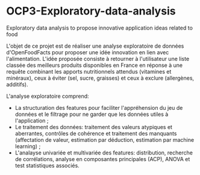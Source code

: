 # OCP3-Exploratory-data-analysis
Exploratory data analysis to propose innovative application ideas related to food

L'objet de ce projet est de réaliser une analyse exploratoire de données d'OpenFoodFacts pour proposer une idée innovation en lien avec l'alimentation.
L'idée proposée consiste à retourner à l'utilisateur une liste classée des meilleurs produits disponibles en France en réponse à une requête combinant les apports nutritionnels attendus (vitamines et minéraux), ceux à éviter (sel, sucre, graisses) et ceux à exclure (allergènes, additifs).

L'analyse exploratoire comprend:
- La structuration des features pour faciliter l'appréhension du jeu de données et le filtrage pour ne garder que les données utiles à l'application ;
- Le traitement des données: traitement des valeurs atypiques et aberrantes, contrôles de cohérence et traitement des manquants (affectation de valeur, estimation par déduction, estimation par machine learning) ;
- L'analayse univariée et multivariée des features: distribution, recherche de corrélations, analyse en composantes principales (ACP), ANOVA et test statistiques associés.
